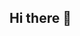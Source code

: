 ## Hi there 👋

<!--
**Mahesh-git888/Mahesh-git888** is a ✨ _special_ ✨ repository because its `README.md` (this file) appears on your GitHub profile.

Here are some ideas to get you started:
- 🔭 I’m currently working on improving my DSA skills and building personal projects  
- 🌱 I’m currently learning full-stack web development and system design  
- 👯 I’m looking to collaborate on beginner-friendly open-source projects and web apps  
- 🤔 I’m looking for help with writing clean, production-level code and code optimization  
- 💬 Ask me about my transition from ECE to SDE, learning strategies, or tech club activities  
- 📫 How to reach me: [LinkedIn][(https://www.linkedin.com/in/mahesh-datta-badvel-6b3184251/) | maheshdattabadvel@gmail.com  ]
- 😄 Pronouns: He/Him  
- ⚡ Fun fact: I love combining hardware and software to create real-world tech solutions
